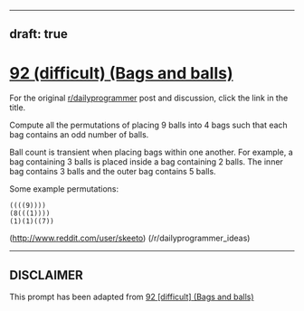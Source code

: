 ---
draft: true
----

# [92 (difficult) (Bags and balls)](https://www.reddit.com/r/dailyprogrammer/comments/ywm28/8272012_challenge_92_difficult_bags_and_balls/)

For the original [r/dailyprogrammer](https://www.reddit.com/r/dailyprogrammer/) post and discussion, click the link in the title.

Compute all the permutations of placing 9 balls into 4 bags such that each bag contains an odd number of balls.

Ball count is transient when placing bags within one another. For example, a bag containing 3 balls is placed inside a bag containing 2 balls. The inner bag contains 3 balls and the outer bag contains 5 balls.

Some example permutations:


```
((((9))))
(8(((1))))
(1)(1)((7))
```
(http://www.reddit.com/user/skeeto)
(/r/dailyprogrammer_ideas)

----
## **DISCLAIMER**
This prompt has been adapted from [92 [difficult] (Bags and balls)](https://www.reddit.com/r/dailyprogrammer/comments/ywm28/8272012_challenge_92_difficult_bags_and_balls/
)
